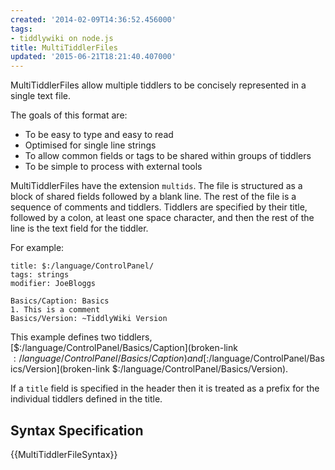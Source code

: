 ```yaml
---
created: '2014-02-09T14:36:52.456000'
tags:
- tiddlywiki on node.js
title: MultiTiddlerFiles
updated: '2015-06-21T18:21:40.407000'
---
```


MultiTiddlerFiles allow multiple tiddlers to be concisely represented in a single text file.

The goals of this format are:

* To be easy to type and easy to read
* Optimised for single line strings
* To allow common fields or tags to be shared within groups of tiddlers
* To be simple to process with external tools

MultiTiddlerFiles have the extension `multids`. The file is structured as a block of shared fields followed by a blank line. The rest of the file is a sequence of comments and tiddlers. Tiddlers are specified by their title, followed by a colon, at least one space character, and then the rest of the line is the text field for the tiddler.

For example:

```
title: $:/language/ControlPanel/
tags: strings
modifier: JoeBloggs

Basics/Caption: Basics
1. This is a comment
Basics/Version: ~TiddlyWiki Version
```

This example defines two tiddlers, [$:/language/ControlPanel/Basics/Caption](broken-link $:/language/ControlPanel/Basics/Caption) and [$:/language/ControlPanel/Basics/Version](broken-link $:/language/ControlPanel/Basics/Version).

If a `title` field is specified in the header then it is treated as a prefix for the individual tiddlers defined in the title.

## Syntax Specification

{{MultiTiddlerFileSyntax}}